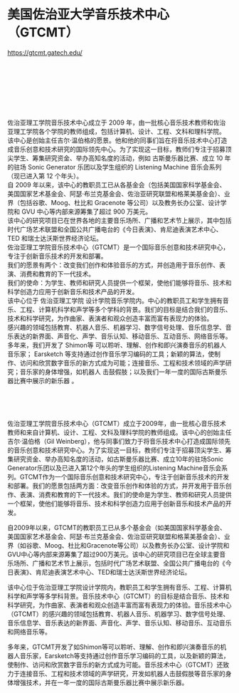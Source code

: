 # 美国佐治亚大学音乐技术中心（GTCMT）

https://gtcmt.gatech.edu/

‍

‍

‍

‍

佐治亚理工学院音乐技术中心成立于 2009 年，由一批核心音乐技术教师和佐治亚理工学院各个学院的教师组成，包括计算机、设计、工程、文科和理科学院。  
该中心是创始主任吉尔·温伯格的愿景。他和他的同事们旨在将音乐技术中心打造成音乐创意和技术研究的国际领先中心。为了实现这一目标，教师们专注于招募顶尖学生、筹集研究资金、举办高知名度的活动，例如 古斯曼乐器比赛、成立 10 年的驻场 Sonic Generator 乐团以及学生组织的 Listening Machine 音乐会系列（现已进入第 12 个年头）。  
自 2009 年以来，该中心的教职员工已从各基金会（包括美国国家科学基金会、美国国家艺术基金会、阿瑟·布兰克基金会、佐治亚研究联盟和格莱美基金会）、业界（包括谷歌、Moog、杜比和 Gracenote 等公司）以及教务长办公室、设计学院和 GVU 中心等内部来源筹集了超过 900 万美元。  
该中心的研究项目已在世界各地的主要音乐场所、广播和艺术节上展示，其中包括时代广场艺术联盟和全国公共广播电台的《今日表演》、肯尼迪表演艺术中心、TED 和瑞士达沃斯世界经济论坛。  
佐治亚理工学院音乐技术中心（GTCMT）是一个国际音乐创意和技术研究中心，专注于创新音乐技术的开发和部署。  
我们的愿景有两个：改变我们创作和体验音乐的方式，并创造用于音乐创作、表演、消费和教育的下一代技术。  
我们的使命：为学生、教师和研究人员提供一个框架，使他们能够将音乐、技术和科学创造力应用于创新音乐和技术产品的开发。  
该中心位于  佐治亚理工学院 设计学院音乐学院内。中心的教职员工和学生拥有音乐、工程、计算机科学和声学等多个学科的背景。我们的目标是结合我们的音乐、技术和科学研究，为作曲家、表演者和观众创造丰富而富有表现力的体验。  
感兴趣的领域包括教育、机器人音乐、机器学习、数字信号处理、音乐信息学、音乐表达的新界面、声音化、声学、音乐认知、移动音乐、互动音乐、网络音乐等。  
多年来，我们开发了 Shimon等 可以聆听、理解、创作和即兴演奏音乐的机器人音乐家；  Earsketch 等支持通过创作音乐学习编码的工具；新颖的算法，使制作、访问和欣赏数字音乐的新方式成为可能；连接音乐、工程和技术领域的声学研究；音乐家的身体增强，如机器人 击鼓假肢；以及我们一年一度的国际古斯曼乐器比赛中展示的新乐器 。

‍

‍

佐治亚理工学院音乐技术中心（GTCMT）成立于2009年，由一批核心音乐技术教师和来自计算机、设计、工程、文科及理科学院的教师组成。该中心的创始主任吉尔·温伯格（Gil Weinberg），他与同事们致力于将音乐技术中心打造成国际领先的音乐创意和技术研究中心。为了实现这一目标，教师们专注于招募顶尖学生、筹集研究资金、举办高知名度的活动，如古斯曼乐器比赛、成立10年的驻场Sonic Generator乐团以及已进入第12个年头的学生组织的Listening Machine音乐会系列。GTCMT作为一个国际音乐创意和技术研究中心，专注于创新音乐技术的开发和部署。我们的愿景包括两方面：改变音乐创作和体验的方式，并开发用于音乐创作、表演、消费和教育的下一代技术。我们的使命是为学生、教师和研究人员提供一个框架，使他们能够将音乐、技术和科学创造力应用于创新音乐和技术产品的开发。

自2009年以来，GTCMT的教职员工已从多个基金会（如美国国家科学基金会、美国国家艺术基金会、阿瑟·布兰克基金会、佐治亚研究联盟和格莱美基金会）、业界（如谷歌、Moog、杜比和Gracenote等公司）以及教务长办公室、设计学院和GVU中心等内部来源筹集了超过900万美元。该中心的研究项目已在全球主要音乐场所、广播和艺术节上展示，包括时代广场艺术联盟、全国公共广播电台的《今日表演》、肯尼迪表演艺术中心、TED和瑞士达沃斯世界经济论坛。

该中心位于佐治亚理工学院设计学院内，教职员工和学生拥有音乐、工程、计算机科学和声学等多学科背景。音乐技术中心（GTCMT）的目标是结合音乐、技术和科学研究，为作曲家、表演者和观众创造丰富而富有表现力的体验。音乐技术中心（GTCMT）的感兴趣的领域包括教育、机器人音乐、机器学习、数字信号处理、音乐信息学、音乐表达的新界面、声音化、声学、音乐认知、移动音乐、互动音乐和网络音乐等。

多年来，GTCMT开发了如Shimon等可以聆听、理解、创作和即兴演奏音乐的机器人音乐家，Earsketch等支持通过创作音乐学习编码的工具，以及新颖的算法，使制作、访问和欣赏数字音乐的新方式成为可能。音乐技术中心（GTCMT）还致力于连接音乐、工程和技术领域的声学研究，开发如机器人击鼓假肢等音乐家的身体增强技术，并在一年一度的国际古斯曼乐器比赛中展示新乐器。

‍
